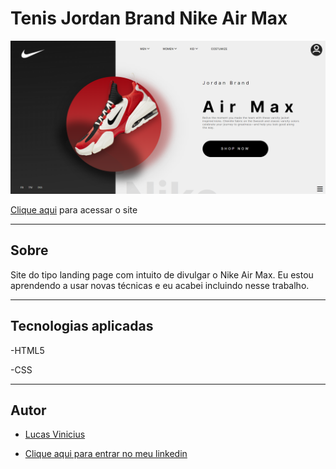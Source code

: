 # Tenis Jordan Brand Nike Air Max
![](./img/siteTenisNike.png)

[Clique aqui](https://lucasvinip.github.io/pagina-nike/) para acessar o site

---

## Sobre
Site do tipo landing page com intuito de divulgar o Nike Air Max. Eu estou aprendendo a usar novas técnicas e eu acabei incluindo nesse trabalho.

---
## Tecnologias aplicadas

-HTML5

-CSS

---

## Autor

- [Lucas Vinicius](https://github.com/lucasvinip)

- [Clique aqui para entrar no meu linkedin](https://www.linkedin.com/in/lucas-vinicius-686157219/)
 